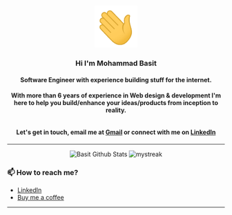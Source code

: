 <div align="center">
  <img  src="https://raw.githubusercontent.com/ABSphreak/ABSphreak/master/gifs/Hi.gif" width="100px"> 
</div>

<h3 align="center">Hi I'm Mohammad Basit</h3>

<h4 align="center">Software Engineer with experience building stuff for the internet.</h4>

<h4 align="center">
With more than 6 years of experience in Web design & development I'm here to help you build/enhance your ideas/products from inception to reality.
 <br/> <br/> <br/> Let's get in touch, email me at <a href = "mailto: mohammadbasit0404@gmail.com">Gmail</a> or connect with me on <a href="https://www.linkedin.com/in/bmir/">LinkedIn</a>
</h4>
<hr />

<p align="center">
<img src="https://github-readme-stats.vercel.app/api?username=iambazzy&include_all_commits=true&count_private=true&show_icons=true&line_height=20&title_color=7A7ADB&icon_color=2234AE&text_color=D3D3D3&bg_color=0,000000,130F40" alt="Basit Github Stats" width="100%" height="200">

  
  
  <img src="https://github-readme-streak-stats.herokuapp.com/?user=iambazzy&theme=tokyonight" alt="mystreak" height="200" width="100%"/>
  


<br />
  


<p align="center">
  

</p>
</p>

### 📫 How to reach me?

- [LinkedIn](https://www.linkedin.com/in/bmir/) 
- [Buy me a coffee](https://www.buymeacoffee.com/iambazzy?source=about_page-------------------------------------)

<hr />
